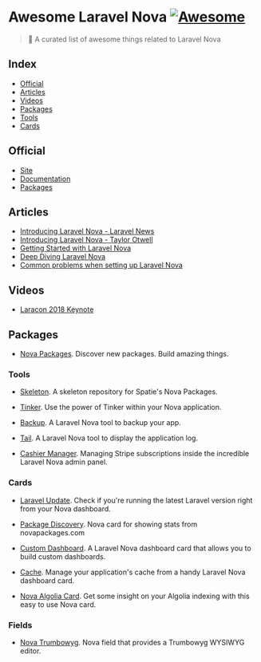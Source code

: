 # Awesome Laravel Nova [![Awesome](https://cdn.rawgit.com/sindresorhus/awesome/d7305f38d29fed78fa85652e3a63e154dd8e8829/media/badge.svg)](https://github.com/sindresorhus/awesome)

> 🎉 A curated list of awesome things related to Laravel Nova

## Index

- [Official](#official)
- [Articles](#articles)
- [Videos](#videos)
- [Packages](#packages)
 - [Tools](#tools)
 - [Cards](#cards)

## Official

* [Site](https://nova.laravel.com)
* [Documentation](https://nova.laravel.com/docs/1.0/installation.html)
* [Packages](https://novapackages.com)

## Articles

* [Introducing Laravel Nova - Laravel News](https://laravel-news.com/laravel-nova)
* [Introducing Laravel Nova - Taylor Otwell](https://medium.com/@taylorotwell/introducing-laravel-nova-7df0c9f67273)
* [Getting Started with Laravel Nova](https://medium.com/@nickjbasile/getting-started-with-laravel-nova-f2a04fa9df82)
* [Deep Diving Laravel Nova](https://medium.com/@nickjbasile/deep-diving-laravel-nova-6eb413a081ee)
* [Common problems when setting up Laravel Nova](https://medium.com/@franz_40702/common-problems-when-setting-up-laravel-nova-fcd651731cc8)

## Videos

* [Laracon 2018 Keynote](https://www.youtube.com/watch?v=pLcM3mpZSV0)

## Packages

* [Nova Packages](https://novapackages.com). Discover new packages. Build amazing things.

### Tools

* [Skeleton](https://github.com/spatie/skeleton-nova-tool). A skeleton repository for Spatie's Nova Packages.

* [Tinker](https://github.com/beyondcode/nova-tinker-tool). Use the power of Tinker within your Nova application.

* [Backup](https://github.com/spatie/nova-backup-tool). A Laravel Nova tool to backup your app.

* [Tail](https://github.com/spatie/nova-tail-tool). A Laravel Nova tool to display the application log.

* [Cashier Manager](https://github.com/themsaid/nova-cashier-manager). Managing Stripe subscriptions inside the incredible Laravel Nova admin panel.

### Cards

* [Laravel Update](https://github.com/beyondcode/nova-laravel-update-card). Check if you're running the latest Laravel version right from your Nova dashboard.

* [Package Discovery](https://github.com/tightenco/nova-package-discovery). Nova card for showing stats from novapackages.com

* [Custom Dashboard](https://github.com/beyondcode/nova-custom-dashboard-card). A Laravel Nova dashboard card that allows you to build custom dashboards.

* [Cache](https://github.com/dannyvink/nova-cache-card). Manage your application's cache from a handy Laravel Nova dashboard card.

* [Nova Algolia Card](https://github.com/nicolasbeauvais/nova-algolia-card). Get some insight on your Algolia indexing with this easy to use Nova card.

### Fields

* [Nova Trumbowyg](https://github.com/Johnathan/nova-trumbowyg/). Nova field that provides a Trumbowyg WYSIWYG editor.
